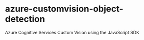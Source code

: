 # azure-customvision-object-detection
Azure Cognitive Services Custom Vision using the JavaScript SDK
